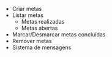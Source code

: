- Criar metas
- Listar metas
  - Metas realizadas
  - Metas abertas
- Marcar/Desmarcar metas concluídas
- Remover metas
- Sistema de mensagens